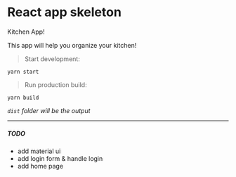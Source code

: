 # React app skeleton

Kitchen App!

This app will help you organize your kitchen!

> Start development:
```
yarn start
```

> Run production build:

```
yarn build
```
*`dist` folder will be the output*

___


##### TODO
* add material ui
* add login form & handle login
* add home page

